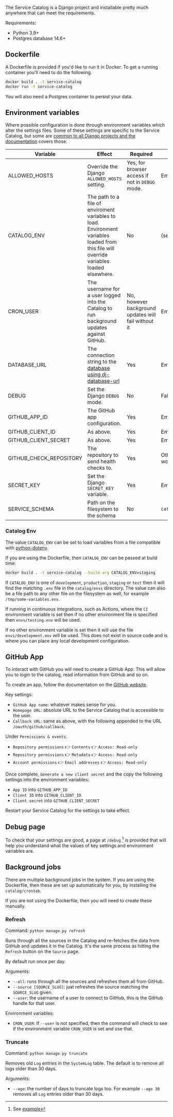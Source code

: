The Service Catalog is a Django project and installable pretty much anywhere that can meet the requirements.

Requirements:
* Python 3.9+
* Postgres database 14.6+

## Dockerfile

A Dockerfile is provided if you'd like to run it in Docker. To get a running container you'll need to do the following.

```bash
docker build . -t service-catalog
docker run -t service-catalog
```

You will also need a Postgres container to persist your data.

## Environment variables

Where possible configuration is done through environment variables which alter the settings files. Some of these settings are specific to the Service Catalog, but some are [common to all Django projects and the documentation](https://docs.djangoproject.com/en/4.1/ref/settings/) covers those.

|Variable|Effect|Required|Default if not set|
|-|-|-|-|
|ALLOWED_HOSTS|Override the Django `ALLOWED_HOSTS` setting.|Yes, for browser access if not in `DEBUG` mode.|Empty|
|CATALOG_ENV|The path to a file of enviroment variables to load. Environment variables loaded from this file will override variables loaded elsewhere.|No|(see notes below)|
|CRON_USER|The username for a user logged into the Catalog to run background updates against GitHub.|No, however background updates will fail without it|Empty|
|DATABASE_URL|The connection string to the [database using dj-database-url](https://pypi.org/project/dj-database-url/#url-schema)|Yes|Empty|
|DEBUG|Set the Django `DEBUG` mode.|No|False|
|GITHUB_APP_ID|The GitHub app configuration.|Yes|Empty|
|GITHUB_CLIENT_ID|As above.|Yes|Empty|
|GITHUB_CLIENT_SECRET|As above.|Yes|Empty|
|GITHUB_CHECK_REPOSITORY|The repository to send health checks to.|Yes|Otherwise health checks won't work|
|SECRET_KEY|Set the Django `SECRET_KEY` variable.|Yes|Empty|
|SERVICE_SCHEMA|Path on the filesystem to the schema|No|`catalog/schemas/service.json`|

### Catalog Env

The value `CATALOG_ENV` can be set to load variables from a file compatible with [python-dotenv](https://pypi.org/project/python-dotenv/).

If you are using the Dockerfile, then `CATALOG_ENV` can be passed at build time:

```bash
docker build . -t service-catalog --build-arg CATALOG_ENV=staging
```

If `CATALOG_ENV` is one of `development`, `production`, `staging` or `test` then it will find the matching `.env` file in the `catalog/envs` directory. The value can also be a file path to any other file on the filesystem as well, for example `/tmp/some-variables.env`.

If running in continuous integrations, such as Actions, where the `CI` environment variable is set then if no other environment file is specified then `envs/testing.env` will be used.

If no other environment variable is set then it will use the file `envs/development.env` will be used. This does not exist in source code and is where you can place any local development configuration.

## GitHub App

To interact with GitHub you will need to create a GitHub App. This will allow you to login to the catalog, read information from GitHub and so on.

To create an app, follow the documentation on the [GitHub website](https://docs.github.com/en/apps/creating-github-apps/creating-github-apps/creating-a-github-app).

Key settings:

* `GitHub App name`: whatever makes sense for you.
* `Homepage URL`: absolute URL to the Service Catalog that is accessible to the user.
* `Callback URL`: same as above, with the following appended to the URL `/oauth/github/callback`.

Under `Permissions & events`:

* `Repository permissions` 👉 `Contents` 👉 `Access: Read-only`
* `Repository permissions` 👉 `Metadata` 👉 `Access: Read-only`
* `Account permissions` 👉 `Email addresses` 👉 `Access: Read-only`

Once complete, `Generate a new client secret` and the copy the following settings into the environment variables:

* `App ID` into `GITHUB_APP_ID`
* `Client ID` into `GITHUB_CLIENT_ID`
* `Client secret` into `GITHUB_CLIENT_SECRET`

Restart your Service Catalog for the settings to take effect.

## Debug page

To check that your settings are good, a page at `/debug` [^1] is provided that will help you understand what the values of key settings and environment variables are.

[^1]: See [example](https://service-catalog.fly.dev/debug/)

## Background jobs

There are multiple background jobs in the system. If you are using the Dockerfile, then these are set up automatically for you, by installing the `catalog/crontab`.

If you are not using the Dockerfile, then you will need to create these manually.

### Refresh

Command: `python manage.py refresh`

Runs through all the sources in the Catalog and re-fetches the data from GitHub and updates it in the Catalog. It's the same process as hitting the `Refresh` button on the `Source` page.

By default run once per day.

Arguments:

* `--all`: runs through all the sources and refreshes them all from GitHub.
* `--source [SOURCE_SLUG]`: just refreshes the source matching the `SOURCE_SLUG` given.
* `--user`: the username of a user to connect to GitHub, this is the GitHub handle for that user.

Environment variables:

* `CRON_USER`: If `--user` is not specified, then the command will check to see if the environment variable `CRON_USER` is set and use that.

### Truncate

Command: `python manage.py truncate`

Removes old `Log` entries in the `SystemLog` table. The default is to remove all logs older than 30 days.

Arguments:

* `--ago`: the number of days to truncate logs too. For example `--ago 30` removes all `Log` entries older than 30 days.